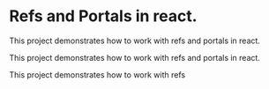 # Refs and Portals in react.

This project demonstrates how to work with refs and portals in react.

This project demonstrates how to work with refs and portals in react.

This project demonstrates how to work with refs
